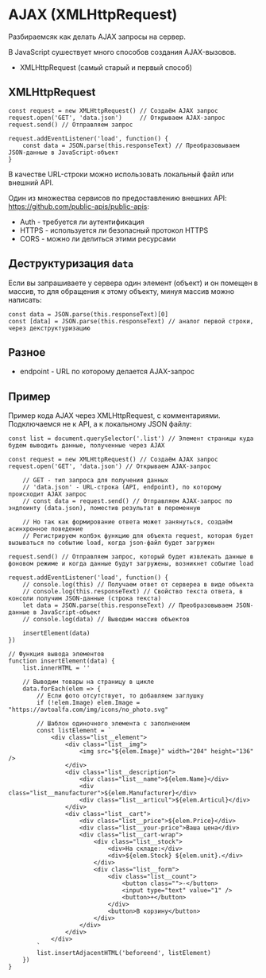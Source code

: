 # AJAX (XMLHttpRequest)
Разбираемсяк как делать AJAX запросы на сервер.

В JavaScript сушествует много способов создания AJAX-вызовов.
- XMLHttpRequest (самый старый и первый способ)

## XMLHttpRequest

    const request = new XMLHttpRequest() // Создаём AJAX запрос
    request.open('GET', 'data.json')     // Открываем AJAX-запрос
    request.send() // Отправляем запрос

    request.addEventListener('load', function() {
        const data = JSON.parse(this.responseText) // Преобразовываем JSON-данные в JavaScript-объект
    }

В качестве URL-строки можно использовать локальный файл или внешний API.

Один из множества сервисов по предоставлению внешних API: https://github.com/public-apis/public-apis:
- Auth - требуется ли аутентификация
- HTTPS - используется ли безопасный протокол HTTPS
- CORS - можно ли делиться этими ресурсами

## Деструктуризация `data`
Если вы запрашиваете у сервера один элемент (объект) и он помещен в массив, то для обращения к этому объекту, минуя массив можно написать: 

    const data = JSON.parse(this.responseText)[0]
    const [data] = JSON.parse(this.responseText) // аналог первой строки, через декструктуризацию

## Разное
- endpoint - URL по которому делается AJAX-запрос

## Пример
Пример кода AJAX через XMLHttpRequest, с комментариями. Подключаемся не к API, а к локальному JSON файлу:

    const list = document.querySelector('.list') // Элемент страницы куда будем выводить данные, полученные через AJAX

    const request = new XMLHttpRequest() // Создаём AJAX запрос
    request.open('GET', 'data.json') // Открываем AJAX-запрос

        // GET - тип запроса для получения данных
        // 'data.json' - URL-строка (API, endpoint), по которому происходит AJAX запрос
        // const data = request.send() // Отправляем AJAX-запрос по эндпоинту (data.json), поместив результат в переменную

        // Но так как формирование ответа может занянуться, создаём асинхронное поведение
        // Регистрируем колбэк функцию для объекта request, которая будет вызываться по событию load, когда json-файл будет загружен

    request.send() // Отправляем запрос, который будет извлекать данные в фоновом режиме и когда данные будут загружены, возникнет событие load

    request.addEventListener('load', function() {
        // console.log(this) // Получаем ответ от сервереа в виде объекта
        // console.log(this.responseText) // Свойство текста ответа, в консоли получим JSON-данные (строка текста)
        let data = JSON.parse(this.responseText) // Преобразовываем JSON-данные в JavaScript-объект
        // console.log(data) // Выводим массив объектов

        insertElement(data)
    })

    // Функция вывода элементов
    function insertElement(data) {
        list.innerHTML = ''

        // Выводим товары на страницу в цикле
        data.forEach(elem => {
            // Если фото отсутствует, то добавляем заглушку
            if (!elem.Image) elem.Image = "https://avtoalfa.com/img/icons/no_photo.svg"

            // Шаблон одиночного элемента с заполнением
            const listElement = `
                <div class="list__element">
                    <div class="list__img">
                        <img src="${elem.Image}" width="204" height="136" />
                    </div>
                    <div class="list__description">
                        <div class="list__name">${elem.Name}</div>
                        <div class="list__manufacturer">${elem.Manufacturer}</div>
                        <div class="list__articul">${elem.Articul}</div>
                    </div>
                    <div class="list__cart">
                        <div class="list__price">${elem.Price}</div>
                        <div class="list__your-price">Ваша цена</div>
                        <div class="list__cart-wrap">
                            <div class="list__stock">
                                <div>На складе:</div>
                                <div>${elem.Stock} ${elem.unit}.</div>
                            </div>
                            <div class="list__form">
                                <div class="list__count">
                                    <button class="">-</button>
                                    <input type="text" value="1" />
                                    <button>+</button>
                                </div>
                                <button>В корзину</button>
                            </div>
                        </div>
                    </div>
                </div>
            `
            list.insertAdjacentHTML('beforeend', listElement)
        })
    }
